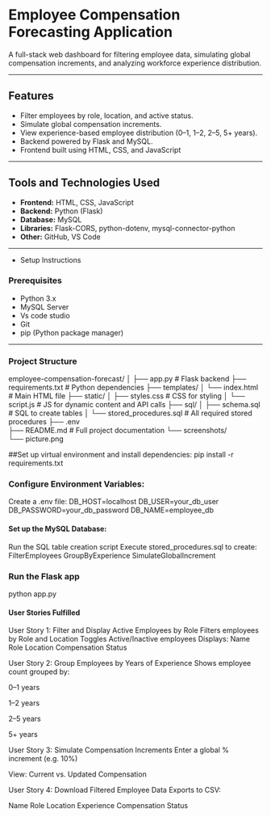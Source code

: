 #  Employee Compensation Forecasting Application

A full-stack web dashboard for filtering employee data, simulating global compensation increments, and analyzing workforce experience distribution.

---

##  Features

- Filter employees by role, location, and active status.
- Simulate global compensation increments.
- View experience-based employee distribution (0–1, 1–2, 2–5, 5+ years).
- Backend powered by Flask and MySQL.
- Frontend built using HTML, CSS, and JavaScript 

---

##  Tools and Technologies Used

- **Frontend:** HTML, CSS, JavaScript
- **Backend:** Python (Flask)
- **Database:** MySQL
- **Libraries:** Flask-CORS, python-dotenv, mysql-connector-python
- **Other:** GitHub, VS Code
  
---------------------------------
- Setup Instructions

### Prerequisites

- Python 3.x
- MySQL Server
- Vs code studio
- Git
- pip (Python package manager)


---
### Project Structure
employee-compensation-forecast/
│
├── app.py                         # Flask backend
├── requirements.txt               # Python dependencies
├── templates/
│   └── index.html                 # Main HTML file
├── static/
│   ├── styles.css                 # CSS for styling
│   └── script.js                  # JS for dynamic content and API calls
├── sql/
│   ├── schema.sql          # SQL to create tables
│   └── stored_procedures.sql      # All required stored procedures
├── .env                
├── README.md                      # Full project documentation
└── screenshots/                   
    └── picture.png

##Set up virtual environment and install dependencies:
pip install -r requirements.txt

### Configure Environment Variables:
Create a .env file:
DB_HOST=localhost
DB_USER=your_db_user
DB_PASSWORD=your_db_password
DB_NAME=employee_db

#### Set up the MySQL Database:

Run the SQL table creation script
Execute stored_procedures.sql to create:
FilterEmployees
GroupByExperience
SimulateGlobalIncrement

### Run the Flask app
python app.py

#### User Stories Fulfilled
User Story 1: Filter and Display Active Employees by Role
Filters employees by Role and Location
Toggles Active/Inactive employees
Displays:
Name
Role
Location
Compensation
Status

User Story 2: Group Employees by Years of Experience
Shows employee count grouped by:

0–1 years

1–2 years

2–5 years

5+ years

User Story 3: Simulate Compensation Increments
Enter a global % increment (e.g. 10%)

View:
Current vs. Updated Compensation

User Story 4: Download Filtered Employee Data
Exports to CSV:

Name
Role
Location
Experience
Compensation
Status





